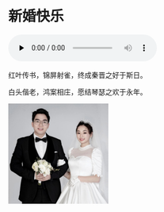 # 新婚快乐
<audio id="audio" controls=true preload="none" autoplay=true>
      <source id="mp3" src="music.mp3">
      </audio>
      
红叶传书，锦屏射雀，终成秦晋之好于斯日。

白头偕老，鸿案相庄，愿结琴瑟之欢于永年。

<img src='mei.png' width="40%">
